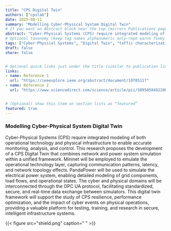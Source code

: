 ```yaml
---
title: "CPS Digital Twin"
authors: ["cpslab"] 
date: 2025-08-11
summary: "Modelling Cyber-Physical System Digital Twin"
# If you want an Abstract block near the top (mirrors Publications pages):
abstract: "Cyber-Physical Systems (CPS) require integrated modeling of both operational technology and physical infrastructure to enable accurate monitoring, analysis, and control. This research proposes the development of a CPS Digital Twin that combines network and power system simulation within a unified framework. Mininet will be employed to emulate the operational technology layer, capturing communication patterns, latency, and network topology effects. PandaPower will be used to simulate the electrical power system, enabling detailed modeling of grid components, load flows, and operational states. The cyber and physical domains will be interconnected through the OPC UA protocol, facilitating standardized, secure, and real-time data exchange between simulators. This digital twin framework will support the study of CPS resilience, performance optimization, and the impact of cyber events on physical operations, providing a valuable platform for testing, training, and research in secure, intelligent infrastructure systems."
# Optional taxonomy (keep tag names alphanumeric only—repo warns funky chars break builds)
tags: ["Cyber-Physical Systems", "Digital Twin", "taffic characterization", "Mininet", "OPC UA"]
draft: false
share: false


# Optional quick links just under the title (similar to publication links)
links:
- name: Reference 1
  url: "https://ieeexplore.ieee.org/abstract/document/10705117"
- name: Reference 2
  url: "https://www.sciencedirect.com/science/article/pii/S0950584922002543"


# (Optional) show this item on section lists as “featured”
featured: true
---
```


### Modelling Cyber-Physical System Digital Twin

Cyber-Physical Systems (CPS) require integrated modeling of both operational technology and physical infrastructure to enable accurate monitoring, analysis, and control. This research proposes the development of a CPS Digital Twin that combines network and power system simulation within a unified framework. Mininet will be employed to emulate the operational technology layer, capturing communication patterns, latency, and network topology effects. PandaPower will be used to simulate the electrical power system, enabling detailed modeling of grid components, load flows, and operational states. The cyber and physical domains will be interconnected through the OPC UA protocol, facilitating standardized, secure, and real-time data exchange between simulators. This digital twin framework will support the study of CPS resilience, performance optimization, and the impact of cyber events on physical operations, providing a valuable platform for testing, training, and research in secure, intelligent infrastructure systems.

{{< figure src="shield.png" caption=" " >}}


